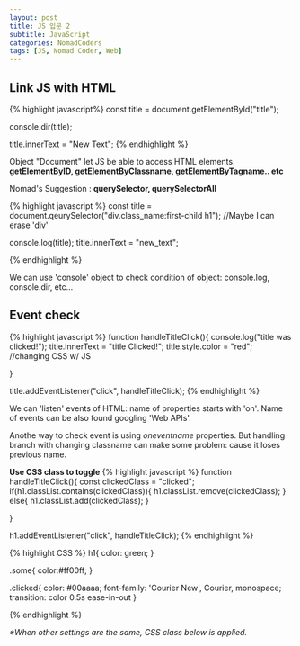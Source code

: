 ```yaml
---
layout: post
title: JS 입문 2
subtitle: JavaScript
categories: NomadCoders
tags: [JS, Nomad Coder, Web]
---
```




## Link JS with HTML


{% highlight javascript%}
const title = document.getElementById("title");

console.dir(title);

title.innerText = "New Text";
{% endhighlight %}

Object "Document" let JS be able to access HTML elements.  
**getElementByID, getElementByClassname, getElementByTagname.. etc**  

Nomad's Suggestion : **querySelector, querySelectorAll**

{% highlight javascript %}
const title = document.qeurySelector("div.class_name:first-child h1");
//Maybe I can erase 'div'

console.log(title);
title.innerText = "new_text";

{% endhighlight %}

We can use 'console' object to check condition of object: console.log, console.dir, etc...


## Event check

{% highlight javascript %}
function handleTitleClick(){
    console.log("title was clicked!");
    title.innerText = "title Clicked!";
    title.style.color = "red"; //changing CSS w/ JS
    
}


title.addEventListener("click", handleTitleClick);
{% endhighlight %}

We can 'listen' events of HTML: name of properties starts with 'on'. Name of events can be also found googling 'Web APIs'.

Anothe way to check event is using *oneventname* properties.
But handling branch with changing classname can make some problem: cause it loses previous name.

**Use CSS class to toggle**
{% highlight javascript %}
function handleTitleClick(){
    const clickedClass = "clicked";
    if(h1.classList.contains(clickedClass)){
        h1.classList.remove(clickedClass);
    }
    else{
        h1.classList.add(clickedClass);
    }
    
}


h1.addEventListener("click", handleTitleClick);
{% endhighlight %}

{% highlight CSS %}
h1{
    color: green;
}

.some{
    color:#ff00ff;
}

.clicked{
    color: #00aaaa;
    font-family: 'Courier New', Courier, monospace;
    transition: color 0.5s ease-in-out
}

{% endhighlight %}

*※When other settings are the same, CSS class below is applied.* 


